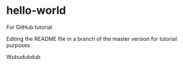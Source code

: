 # hello-world
For GitHub tutorial


Editing the README file in a branch of the master version for tutorial purposes

Wubudubdub
